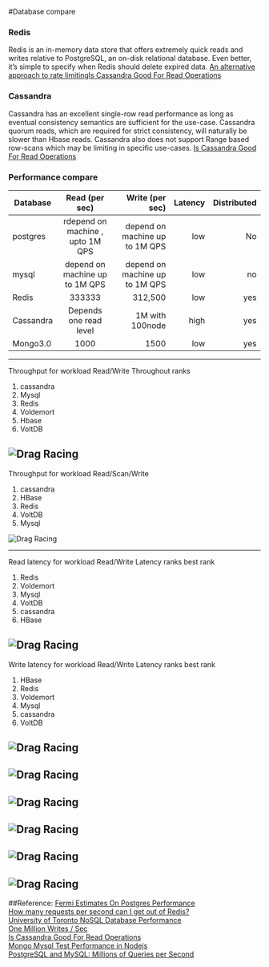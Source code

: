 #Database compare

### Redis
Redis is an in-memory data store that offers extremely quick reads and writes relative to PostgreSQL, an on-disk relational database. Even better, it’s simple to specify when Redis should delete expired data.
[An alternative approach to rate limitingIs Cassandra Good For Read Operations](https://www.figma.com/blog/an-alternative-approach-to-rate-limiting/)  

### Cassandra  
Cassandra has an excellent single-row read performance as long as eventual consistency semantics are sufficient for the use-case. Cassandra quorum reads, which are required for strict consistency, will naturally be slower than Hbase reads. Cassandra also does not support Range based row-scans which may be limiting in specific use-cases.
[Is Cassandra Good For Read Operations](https://www.zymr.com/cassandra-good-read-operations/)  


### Performance compare

| Database        | Read (per sec)         | Write (per sec)  | Latency | Distributed
| ------------- |:-------------:| -----:|-----:|-----:|
| postgres     |  rdepend on machine , upto 1M QPS | depend on machine up to 1M QPS  | low |No
| mysql     |  depend on machine up to 1M QPS  | depend on machine up to 1M QPS  | low | no
| Redis     |  333333 | 312,500 | low | yes
| Cassandra     |  Depends one read level | 1M with 100node | high | yes
| Mongo3.0     |  1000 | 1500 | low | yes

----------------------
Throughput for workload Read/Write
Throughout ranks 
1. cassandra
2. Mysql
3. Redis
4. Voldemort
5. Hbase
6. VoltDB

![Drag Racing](toronto-throughput-for-workload-rw.png)
----------------------
Throughput for workload Read/Scan/Write
1. cassandra
2. HBase
3. Redis
4. VoltDB
5. Mysql

![Drag Racing](toronto-throughput-for-workload-rws.png)

----------------------
Read latency for workload Read/Write
Latency ranks best rank 
1. Redis
2. Voldemort
3. Mysql
4. VoltDB
5. cassandra
6. HBase

![Drag Racing](toronto-read-latency-for-workload-rw.png)
----------------------
Write latency for workload Read/Write
Latency ranks best rank 
1. HBase
2. Redis
3. Voldemort
4. Mysql
5. cassandra
6. VoltDB


![Drag Racing](toronto-write-latency-for-workload-rw.png)
----------------------
![Drag Racing](scalability_rw_hl.png)
----------------------
![Drag Racing](scalability_ro_hl.png)
----------------------
![Drag Racing](scalability_point_hl.png)
----------------------
![Drag Racing](mpqs1-1.png)
----------------------
![Drag Racing](mqps1-3.png)
----------------------




##Reference:
[Fermi Estimates On Postgres Performance](https://www.citusdata.com/blog/2017/09/29/what-performance-can-you-expect-from-postgres/)  
[How many requests per second can I get out of Redis?](https://skipperkongen.dk/2013/08/27/how-many-requests-per-second-can-i-get-out-of-redis/)  
[University of Toronto NoSQL Database Performance](https://academy.datastax.com/planet-cassandra/nosql-performance-benchmarks)  
[One Million Writes / Sec](https://www.datastax.com/1-million-writes)  
[Is Cassandra Good For Read Operations](https://www.zymr.com/cassandra-good-read-operations/)  
[Mongo Mysql Test Performance in Nodejs](https://github.com/webcaetano/mongo-mysql)  
[PostgreSQL and MySQL: Millions of Queries per Second](https://www.percona.com/blog/2017/01/06/millions-queries-per-second-postgresql-and-mysql-peaceful-battle-at-modern-demanding-workloads/)
